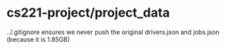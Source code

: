 cs221-project/project_data
==========================

../.gitignore ensures we never push the original drivers.json and jobs.json (because it is 1.85GB)